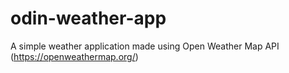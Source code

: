 # odin-weather-app

A simple weather application made using Open Weather Map API (https://openweathermap.org/)
